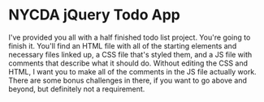 # NYCDA jQuery Todo App

I've provided you all with a half finished todo list project. You're going to
finish it. You'll find an HTML file with all of the starting elements and
necessary files linked up, a CSS file that's styled them, and a JS file with
comments that describe what it should do. Without editing the CSS and HTML, I
want you to make all of the comments in the JS file actually work. There are
some bonus challenges in there, if you want to go above and beyond, but
definitely not a requirement.
